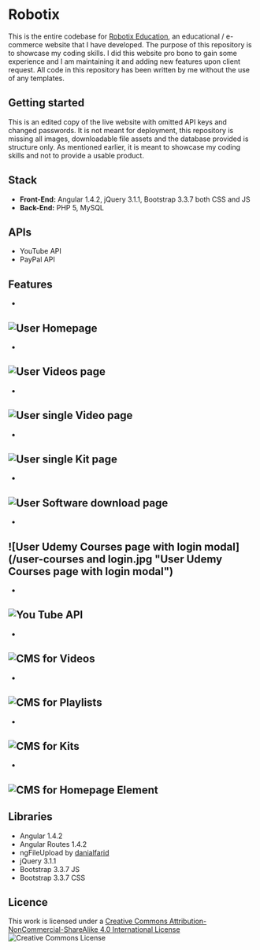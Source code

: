 # Robotix 

This is the entire codebase for [Robotix Education](https://robotix.com.au), an educational / e-commerce website that I have developed. 
The purpose of this repository is to showcase my coding skills. 
I did this website pro bono to gain some experience and I am maintaining it and adding new features upon client request.
All code in this repository has been written by me without the use of any templates. 

## Getting started

This is an edited copy of the live website with omitted API keys and changed passwords. 
It is not meant for deployment, this repository is missing all images, downloadable file assets and the database provided is structure only. 
As mentioned earlier, it is meant to showcase my coding skills and not to provide a usable product.

## Stack

* **Front-End:** Angular 1.4.2, jQuery 3.1.1, Bootstrap 3.3.7 both CSS and JS
* **Back-End:** PHP 5, MySQL

## APIs

* YouTube API
* PayPal API

## Features

*
![User Homepage](/user-home.jpg "User Homepage")
---
*
![User Videos page](/user-videos.jpg "User Videos page")
---
*
![User single Video page](/user-video.jpg "User single Video page")
---
*
![User single Kit page](/user-kit.jpg "User single Kit page")
---
*
![User Software download page](/user-software.jpg "User Software download page")
---
*
![User Udemy Courses page with login modal](/user-courses and login.jpg "User Udemy Courses page with login modal")
---
*
![You Tube API](/admin-youtube.jpg "You Tube API")
---
*
![CMS for Videos](/admin-videos.jpg "CMS for Videos")
---
*
![CMS for Playlists](/admin-playlist.jpg "CMS for Playlists")
---
*
![CMS for Kits](/admin-kit.jpg "")
---
*
![CMS for Homepage Element](/admin-element.jpg "CMS for Homepage Element")
---

## Libraries

* Angular 1.4.2
* Angular Routes 1.4.2
* ngFileUpload by [danialfarid](https://github.com/danialfarid/ng-file-upload)
* jQuery 3.1.1
* Bootstrap 3.3.7 JS
* Bootstrap 3.3.7 CSS

## Licence 

This work is licensed under a [Creative Commons Attribution-NonCommercial-ShareAlike 4.0 International License](http://creativecommons.org/licenses/by-nc-sa/4.0/)
![Creative Commons License](https://i.creativecommons.org/l/by-nc-sa/4.0/88x31.png "Creative Commons License")

